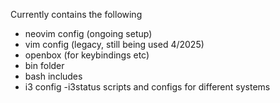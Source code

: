 Currently contains the following

  - neovim config (ongoing setup)
  - vim config (legacy, still being used 4/2025)
  - openbox (for keybindings etc)
  - bin folder 
  - bash includes
  - i3 config
    -i3status scripts and configs for different systems
